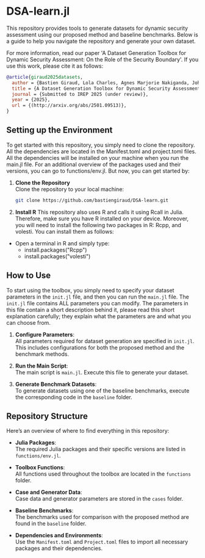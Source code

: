 # DSA-learn.jl
This repository provides tools to generate datasets for dynamic security assessment using our proposed method and baseline benchmarks. Below is a guide to help you navigate the repository and generate your own dataset.

For more information, read our paper 'A Dataset Generation Toolbox for Dynamic Security Assessment: On the Role of the Security Boundary'. If you use this work, please cite it as follows:

```bibtex
@article{giraud2025datasets,
  author = {Bastien Giraud, Lola Charles, Agnes Marjorie Nakiganda, Johanna Vorwerk and Spyros Chatzivasileiadis},
  title = {A Dataset Generation Toolbox for Dynamic Security Assessment: On the Role of the Security Boundary},
  journal = {Submitted to IREP 2025 (under review)},
  year = {2025},
  url = {(http://arxiv.org/abs/2501.09513)},
}
```

## Setting up the Environment

To get started with this repository, you simply need to clone the repository. All the dependencies are located in the Manifest.toml and project.toml files. All the dependencies will be installed on your machine when you run the main.jl file. For an additional overview of the packages used and their versions, you can go to functions/env.jl. But now, you can get started by:

1. **Clone the Repository**  
   Clone the repository to your local machine:

   ```bash
   git clone https://github.com/bastiengiraud/DSA-learn.git
   ```

2. **Install R**
  This repository also uses R and calls it using Rcall in Julia. Therefore, make sure you have R installed on your device.
  Moreover, you will need to install the following two packages in R: Rcpp, and volesti. You can install them as follows:

  - Open a terminal in R and simply type: 
    - install.packages("Rcpp")
    - install.packages("volesti")


## How to Use

To start using the toolbox, you simply need to specify your dataset parameters in the `init.jl` file, and then you can run the `main.jl` file. The `init.jl` file contains ALL parameters you can modify. The parameters in this file contain a short description behind it, please read this short explanation carefully; they explain what the parameters are and what you can choose from.

1. **Configure Parameters**:  
   All parameters required for dataset generation are specified in `init.jl`. This includes configurations for both the proposed method and the benchmark methods.

2. **Run the Main Script**:  
   The main script is `main.jl`. Execute this file to generate your dataset.

3. **Generate Benchmark Datasets**:  
   To generate datasets using one of the baseline benchmarks, execute the corresponding code in the `baseline` folder.

## Repository Structure

Here’s an overview of where to find everything in this repository:

- **Julia Packages**:  
  The required Julia packages and their specific versions are listed in `functions/env.jl`.

- **Toolbox Functions**:  
  All functions used throughout the toolbox are located in the `functions` folder.

- **Case and Generator Data**:  
  Case data and generator parameters are stored in the `cases` folder.

- **Baseline Benchmarks**:  
  The benchmarks used for comparison with the proposed method are found in the `baseline` folder.

- **Dependencies and Environments**:  
  Use the `Manifest.toml` and `Project.toml` files to import all necessary packages and their dependencies.


